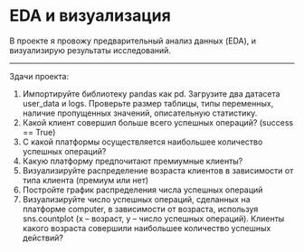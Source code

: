 # EDA и визуализация


В проекте я провожу предварительный анализ данных (EDA), и визуализирую результаты исследований.
___
Здачи проекта:

1. Импортируйте библиотеку pandas как pd. Загрузите два датасета user_data и logs. Проверьте размер таблицы, типы переменных, наличие пропущенных значений, описательную статистику.
2. Какой клиент совершил больше всего успешных операций? (success == True)
3. С какой платформы осуществляется наибольшее количество успешных операций?
4. Какую платформу предпочитают премиумные клиенты?
5. Визуализируйте распределение возраста клиентов в зависимости от типа клиента (премиум или нет)
6. Постройте график распределения числа успешных операций
7. Визуализируйте число успешных операций, сделанных на платформе computer, в зависимости от возраста, используя sns.countplot (x – возраст, y – число успешных операций). Клиенты какого возраста совершили наибольшее количество успешных действий?
